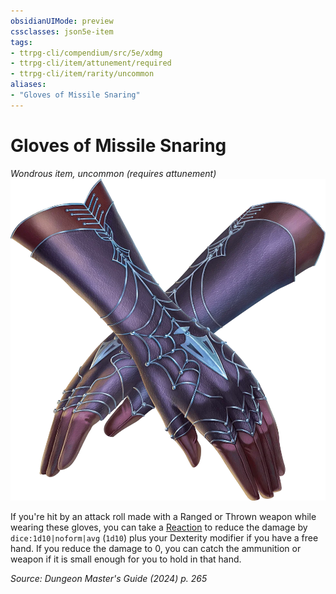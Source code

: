 ```yaml
---
obsidianUIMode: preview
cssclasses: json5e-item
tags:
- ttrpg-cli/compendium/src/5e/xdmg
- ttrpg-cli/item/attunement/required
- ttrpg-cli/item/rarity/uncommon
aliases: 
- "Gloves of Missile Snaring"
---
```

# Gloves of Missile Snaring
*Wondrous item, uncommon (requires attunement)*  
![](3-Compendium/items/img/gloves-of-missile-snaring.webp#right)


If you're hit by an attack roll made with a Ranged or Thrown weapon while wearing these gloves, you can take a [Reaction](3-Compendium/rules/variant-rules/reaction-xphb.md) to reduce the damage by `dice:1d10|noform|avg` (`1d10`) plus your Dexterity modifier if you have a free hand. If you reduce the damage to 0, you can catch the ammunition or weapon if it is small enough for you to hold in that hand.

*Source: Dungeon Master's Guide (2024) p. 265*